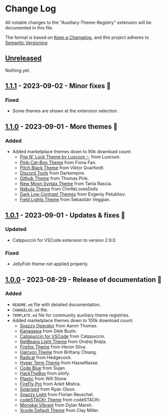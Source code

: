# Change Log

All notable changes to the "Auxiliary-Theme-Registry" extension will be documented in this file.

The format is based on [Keep a Changelog](https://keepachangelog.com/en/1.0.0/), and this project adheres to [Semantic Versioning](https://semver.org/spec/v2.0.0.html).

## [Unreleased]

Nothing yet.

## [1.1.1] - 2023-09-02 - Minor fixes 🔨

### Fixed

- Some themes are shown at the extension selection.

## [1.1.0] - 2023-09-01 - More themes 🎨

### Added

- Added marketplace themes down to 90k download count:
  - [Pop N' Lock Theme by Luxcium ✨](https://marketplace.visualstudio.com/items?itemName=Luxcium.pop-n-lock-theme-vscode) from Luxcium.
  - [Pink-Cat-Boo Theme](https://marketplace.visualstudio.com/items?itemName=ftsamoyed.theme-pink-cat-boo) from Fiona Fan.
  - [Pitch Black Theme](https://marketplace.visualstudio.com/items?itemName=viktorqvarfordt.vscode-pitch-black-theme) from Viktor Qvarfordt.
  - [Discord Tools](https://marketplace.visualstudio.com/items?itemName=Darkempire78.discord-tools) from Darkempire.
  - [Github Theme](https://marketplace.visualstudio.com/items?itemName=thomaspink.theme-github) from Thomas Pink.
  - [New Moon Syntax Theme](https://marketplace.visualstudio.com/items?itemName=taniarascia.new-moon-vscode) from Tania Rascia.
  - [Nebula Theme](https://marketplace.visualstudio.com/items?itemName=ChirtleLovesDolls.nebula-theme) from ChirtleLovesDolls
  - [Dark Low Contrast Themes](https://marketplace.visualstudio.com/items?itemName=EvgeniyPetukhov.dark-low-contrast) from Evgeniy Petukhov.
  - [Field Lights Theme](https://marketplace.visualstudio.com/items?itemName=sveggiani.vscode-field-lights) from Sebastián Veggian.

## [1.0.1] - 2023-09-01 - Updates & fixes 🔨

### Updated

- Catppuccin for VSCode extension to version 2.9.0.

### Fixed

- JellyFish theme not applied properly.

## [1.0.0] - 2023-08-29 - Release of documentation 📄

### Added

- `README.md` file with detailed documentation.
- `CHANGELOG.md` file.
- `TEMPLATE.md` file for community auxiliary theme registries.
- Added marketplace themes down to 100k download count:
  - [Snazzy Operator](https://marketplace.visualstudio.com/items?itemName=aaronthomas.vscode-snazzy-operator) from Aaron Thomas.
  - [Kanagawa](https://marketplace.visualstudio.com/items?itemName=qufiwefefwoyn.kanagawa) from Gleb Buzin.
  - [Catppuccin for VSCode](https://marketplace.visualstudio.com/items?itemName=Catppuccin.catppuccin-vsc) from Catppuccin.
  - [NetBeans Light Theme](https://marketplace.visualstudio.com/items?itemName=obrejla.netbeans-light-theme) from Ondrej Brejla.
  - [Firefox Theme](https://marketplace.visualstudio.com/items?itemName=Heron.firefox-devtools-theme) from Heron Silva.
  - [Halcyon Theme](https://marketplace.visualstudio.com/items?itemName=brittanychiang.halcyon-vscode) from Brittany Chiang.
  - [Radical](https://marketplace.visualstudio.com/items?itemName=dhedgecock.radical-vscode) from Hedgecock.
  - [Hyper Term Theme](https://marketplace.visualstudio.com/items?itemName=hsnazar.hyper-term-theme) from HasseNasse.
  - [Code Blue](https://marketplace.visualstudio.com/items?itemName=Sujan.code-blue) from Sujan.
  - [HackTheBox](https://marketplace.visualstudio.com/items?itemName=silofy.hackthebox) from silofy.
  - [Plastic](https://marketplace.visualstudio.com/items?itemName=will-stone.plastic) from Will Stone.
  - [FireFly Pro](https://marketplace.visualstudio.com/items?itemName=ankitcode.firefly) from Ankit Mishra.
  - [Solarized](https://marketplace.visualstudio.com/items?itemName=ryanolsonx.solarized) from Ryan Olson.
  - [Snazzy Light](https://marketplace.visualstudio.com/items?itemName=loilo.snazzy-light) from Florian Reuschel.
  - [codeSTACKr Theme](https://marketplace.visualstudio.com/items?itemName=codestackr.codestackr-theme) from codeSTACKr.
  - [Monokai Vibrant](https://marketplace.visualstudio.com/items?itemName=s3gf4ult.monokai-vibrant) from Dylan Marsh.
  - [Xcode Default Theme](https://marketplace.visualstudio.com/items?itemName=smockle.xcode-default-theme) from Clay Miller.

[unreleased]: https://github.com/Codemos-Inc/auxiliary-theme-registry/compare/v1.1.1...HEAD
[1.1.1]: https://github.com/Codemos-Inc/auxiliary-theme-registry/compare/v1.1.0...v1.1.1
[1.1.0]: https://github.com/Codemos-Inc/auxiliary-theme-registry/compare/v1.0.1...v1.1.0
[1.0.1]: https://github.com/Codemos-Inc/auxiliary-theme-registry/compare/v1.0.0...v1.0.1
[1.0.0]: https://github.com/Codemos-Inc/auxiliary-theme-registry/releases/tag/v1.0.0
